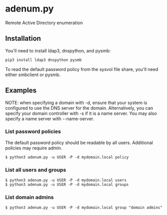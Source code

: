 # adenum.py
Remote Active Directory enumeration

## Installation

You'll need to install ldap3, dnspython, and pysmb:
```
pip3 install ldap3 dnspython pysmb
```

To read the default password policy from the sysvol file share, you'll need either smbclient or pysmb.


## Examples
NOTE: when specifying a domain with -d, ensure that your system
is configured to use the DNS server for the domain. Alternatively,
you can specify your domain controller with -s if it is a name server.
You may also specify a name server with --name-server.

### List password policies
The default password policy should be readable by all users. Additional policies may require admin.
```
$ python3 adenum.py -u USER -P -d mydomain.local policy
```

### List all users and groups
```
$ python3 adenum.py -u USER -P -d mydomain.local users
$ python3 adenum.py -u USER -P -d mydomain.local groups
```

### List domain admins
```
$ python3 adenum.py -u USER -P -d mydomain.local group "domain admins"
```
